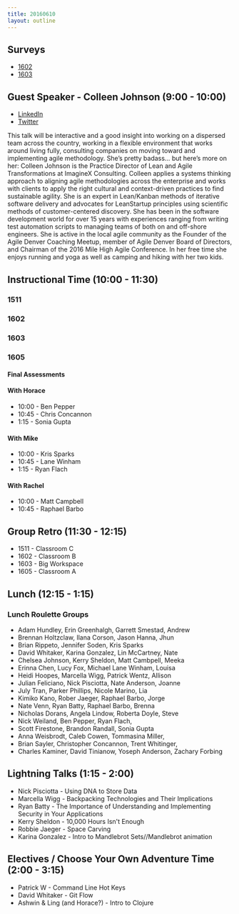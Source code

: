 ```yaml
---
title: 20160610
layout: outline
---
```


## Surveys

* [1602](https://docs.google.com/forms/d/1PzI03bNGTqlxeTMCgYtCVJYudrx0yLcoVymzWVnZ2VQ/viewform)
* [1603](https://docs.google.com/forms/d/1vKHkb_g8oTQKnte6rYq6yQdZ8NPH_rYVdCCF7_x2lmk/viewform)


## Guest Speaker - Colleen Johnson (9:00 - 10:00)
* [LinkedIn](https://www.linkedin.com/in/colleenvoelschow)
* [Twitter](https://twitter.com/scrumhive)

This talk will be interactive and a good insight into working on a dispersed team across the country, working in a flexible environment that works around living fully, consulting companies on moving toward and implementing agile methodology. She’s pretty badass… but here’s more on her:
Colleen Johnson is the Practice Director of Lean and Agile Transformations at ImagineX Consulting. Colleen applies a systems thinking approach to aligning agile methodologies across the enterprise and works with clients to apply the right cultural and context-driven practices to find sustainable agility. She is an expert in Lean/Kanban methods of iterative software delivery and advocates for LeanStartup principles using scientific methods of customer-centered discovery. She has been in the software development world for over 15 years with experiences ranging from writing test automation scripts to managing teams of both on and off-shore engineers. She is active in the local agile community as the Founder of the Agile Denver Coaching Meetup, member of Agile Denver Board of Directors, and Chairman of the 2016 Mile High Agile Conference. In her free time she enjoys running and yoga as well as camping and hiking with her two kids.

## Instructional Time (10:00 - 11:30)

### 1511

### 1602

### 1603

### 1605

#### Final Assessments

#### With Horace
* 10:00 - Ben Pepper
* 10:45 - Chris Concannon
* 1:15 - Sonia Gupta

#### With Mike
* 10:00 - Kris Sparks
* 10:45 - Lane Winham
* 1:15 -  Ryan Flach

#### With Rachel
* 10:00 - Matt Campbell
* 10:45 - Raphael Barbo

## Group Retro (11:30 - 12:15)

* 1511 - Classroom C
* 1602 - Classroom B
* 1603 - Big Workspace
* 1605 - Classroom A

## Lunch (12:15 - 1:15)

### Lunch Roulette Groups

* Adam Hundley, Erin Greenhalgh, Garrett Smestad, Andrew
* Brennan Holtzclaw, Ilana Corson, Jason Hanna, Jhun
* Brian Rippeto, Jennifer Soden, Kris Sparks
* David Whitaker, Karina Gonzalez, Lin McCartney, Nate
* Chelsea Johnson, Kerry Sheldon, Matt Cambpell, Meeka
* Erinna Chen, Lucy Fox, Michael Lane Winham, Louisa
* Heidi Hoopes, Marcella Wigg, Patrick Wentz, Allison
* Julian Feliciano, Nick Pisciotta, Nate Anderson, Joanne
* July Tran, Parker Phillips, Nicole Marino, Lia
* Kimiko Kano, Rober Jaeger, Raphael Barbo, Jorge
* Nate Venn, Ryan Batty, Raphael Barbo, Brenna
* Nicholas Dorans, Angela Lindow, Roberta Doyle, Steve
* Nick Weiland, Ben Pepper, Ryan Flach,
* Scott Firestone, Brandon Randall, Sonia Gupta
* Anna Weisbrodt, Caleb Cowen, Tommasina Miller,
* Brian Sayler, Christopher Concannon, Trent Whitinger,
* Charles Kaminer, David Tinianow, Yoseph Anderson, Zachary Forbing


## Lightning Talks (1:15 - 2:00)

  * Nick Pisciotta - Using DNA to Store Data
  * Marcella Wigg - Backpacking Technologies and Their Implications
  * Ryan Batty - The Importance of Understanding and Implementing Security in Your Applications
  * Kerry Sheldon - 10,000 Hours Isn't Enough
  * Robbie Jaeger - Space Carving
  * Karina Gonzalez - Intro to Mandlebrot Sets//Mandlebrot animation

## Electives / Choose Your Own Adventure Time (2:00 - 3:15)

  * Patrick W - Command Line Hot Keys
  * David Whitaker - Git Flow
  * Ashwin & Ling (and Horace?) - Intro to Clojure
